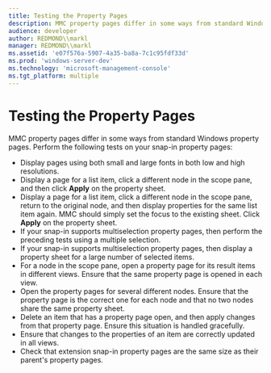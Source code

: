 ```yaml
---
title: Testing the Property Pages
description: MMC property pages differ in some ways from standard Windows property pages.
audience: developer
author: REDMOND\\markl
manager: REDMOND\\markl
ms.assetid: 'e07f576a-5907-4a35-ba8a-7c1c95fdf33d'
ms.prod: 'windows-server-dev'
ms.technology: 'microsoft-management-console'
ms.tgt_platform: multiple
---
```


# Testing the Property Pages

MMC property pages differ in some ways from standard Windows property pages. Perform the following tests on your snap-in property pages:

-   Display pages using both small and large fonts in both low and high resolutions.
-   Display a page for a list item, click a different node in the scope pane, and then click **Apply** on the property sheet.
-   Display a page for a list item, click a different node in the scope pane, return to the original node, and then display properties for the same list item again. MMC should simply set the focus to the existing sheet. Click **Apply** on the property sheet.
-   If your snap-in supports multiselection property pages, then perform the preceding tests using a multiple selection.
-   If your snap-in supports multiselection property pages, then display a property sheet for a large number of selected items.
-   For a node in the scope pane, open a property page for its result items in different views. Ensure that the same property page is opened in each view.
-   Open the property pages for several different nodes. Ensure that the property page is the correct one for each node and that no two nodes share the same property sheet.
-   Delete an item that has a property page open, and then apply changes from that property page. Ensure this situation is handled gracefully.
-   Ensure that changes to the properties of an item are correctly updated in all views.
-   Check that extension snap-in property pages are the same size as their parent's property pages.

 

 




